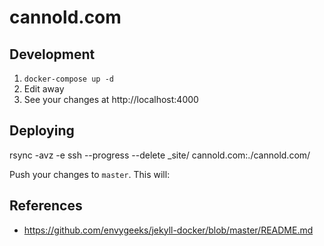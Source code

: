 # cannold.com

## Development

1. `docker-compose up -d`
2. Edit away
3. See your changes at http://localhost:4000

## Deploying

rsync -avz -e ssh --progress --delete \_site/ cannold.com:./cannold.com/

Push your changes to `master`. This will:

## References

* https://github.com/envygeeks/jekyll-docker/blob/master/README.md

